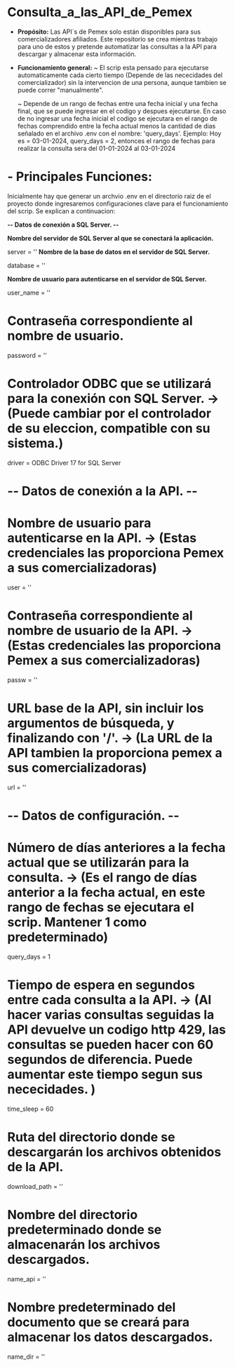 # Consulta_a_las_API_de_Pemex
 - **Propósito:**
   Las API´s de Pemex solo están disponibles para sus comercializadores afiliados. Este repositorio se crea mientras trabajo para uno de estos y pretende automatizar las consultas a la API para descargar y almacenar esta información.

- **Funcionamiento general:**
  ~ El scrip esta pensado para ejecutarse automaticamente cada cierto tiempo (Depende de las nececidades del comercializador) sin la intervencion de una persona, aunque tambien se puede correr "manualmente".
  
  ~ Depende de un rango de fechas entre una fecha inicial y una fecha final, que se puede ingresar en el codigo y despues ejecutarse. En caso de no ingresar una fecha inicial el codigo se ejecutara en el rango de fechas comprendido entre la fecha actual menos la cantidad de dias señalado en el archivo .env con el nombre: 'query_days'.
  Ejemplo:
   Hoy es = 03-01-2024, query_days = 2, entonces el rango de fechas para realizar la consulta sera del 01-01-2024 al 03-01-2024


# - **Principales Funciones:**
   Inicialmente hay que generar un archvio .env en el directorio raiz de el proyecto donde ingresaremos configuraciones clave para el funcionamiento del scrip. Se explican a continuacion:

   **-- Datos de conexión a SQL Server. --**
  
   **Nombre del servidor de SQL Server al que se conectará la aplicación.**
   
   server = ''
   **Nombre de la base de datos en el servidor de SQL Server.**
   
   database = '' 

   
   **Nombre de usuario para autenticarse en el servidor de SQL Server.**

   
   user_name = ''
   # Contraseña correspondiente al nombre de usuario.
   password = ''
   # Controlador ODBC que se utilizará para la conexión con SQL Server. -> (Puede cambiar por el controlador de su eleccion, compatible con su sistema.)
   driver = ODBC Driver 17 for SQL Server 
   
   # -- Datos de conexión a la API. -- #
   # Nombre de usuario para autenticarse en la API. -> (Estas credenciales las proporciona Pemex a sus comercializadoras)
   user = ''
   # Contraseña correspondiente al nombre de usuario de la API. -> (Estas credenciales las proporciona Pemex a sus comercializadoras)
   passw = ''
   # URL base de la API, sin incluir los argumentos de búsqueda, y finalizando con '/'. -> (La URL de la API tambien la proporciona pemex a sus comercializadoras)
   url = ''
   
   # -- Datos de configuración. -- #
   # Número de días anteriores a la fecha actual que se utilizarán para la consulta. -> (Es el rango de días anterior a la fecha actual, en este rango de fechas se ejecutara el scrip. Mantener 1 como predeterminado)
   query_days = 1 
   # Tiempo de espera en segundos entre cada consulta a la API. -> (Al hacer varias consultas seguidas la API devuelve un codigo http 429, las consultas se pueden hacer con 60 segundos de diferencia. Puede aumentar este tiempo segun sus nececidades.  )
   time_sleep = 60 
   # Ruta del directorio donde se descargarán los archivos obtenidos de la API.
   download_path = '' 
   # Nombre del directorio predeterminado donde se almacenarán los archivos descargados.
   name_api = '' 
   # Nombre predeterminado del documento que se creará para almacenar los datos descargados.
   name_dir = '' 
 
